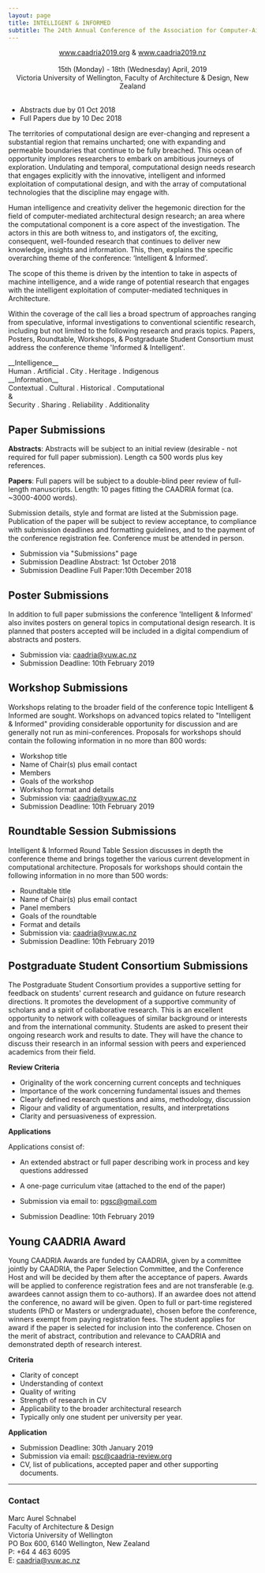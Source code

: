 ```yaml
---
layout: page
title: INTELLIGENT & INFORMED
subtitle: The 24th Annual Conference of the Association for Computer-Aided Architectural Design Research in Asia (CAADRIA 2019)
---
```


<div align="center">
<a href="http://www.caadria2019.org">www.caadria2019.org</a>  &  <a href="http://www.caadria2019.nz">www.caadria2019.nz</a><br />
<br />
15th (Monday) - 18th (Wednesday) April, 2019 <br />
Victoria University of Wellington, Faculty of Architecture & Design, New Zealand <br />
<br />
</div>

* Abstracts due by 01 Oct 2018
* Full Papers due by 10 Dec 2018

The territories of computational design are ever-changing and represent a substantial region that remains uncharted; one with expanding and permeable boundaries that continue to be fully breached.  This ocean of opportunity implores researchers to embark on ambitious journeys of exploration. Undulating and temporal,  computational design needs research that engages explicitly with the innovative, intelligent and informed exploitation of computational design, and with the array of computational technologies that the discipline may engage with.

Human intelligence and creativity deliver the hegemonic direction for the field of computer-mediated architectural design research; an area where the computational component is a core aspect of the investigation. The actors in this are both witness to, and instigators of, the exciting, consequent, well-founded research that continues to deliver new knowledge, insights and information.
This, then, explains the specific overarching theme of the conference: ‘Intelligent & Informed’. 

The scope of this theme is driven by the intention to take in aspects of machine intelligence, and a wide range of potential research that engages with the intelligent exploitation of computer-mediated techniques in Architecture.

Within the coverage of the call lies a broad spectrum of approaches ranging from speculative, informal investigations to conventional scientific research, including but not limited to the following research and praxis topics. Papers, Posters, Roundtable, Workshops, & Postgraduate Student Consortium must address the conference theme 'Informed & Intelligent'.

<div align="centr">
__Intelligence__ <br />
Human   .   Artificial   .   City   .   Heritage   .   Indigenous <br />
__Information__ <br />
Contextual   .   Cultural   .   Historical   .   Computational <br />
& <br />
Security   .  Sharing   .   Reliability   .   Additionality <br />
</div>

## Paper Submissions
__Abstracts__: Abstracts will be subject to an initial review  (desirable - not required for full paper submission). Length ca 500 words plus key references. 

__Papers__: Full papers will be subject to a double-blind peer review of full-length manuscripts. Length: 10 pages fitting the CAADRIA format (ca. ~3000-4000 words).

Submission details, style and format are listed at the Submission page.  Publication of the paper will be subject to review acceptance, to compliance with submission deadlines and formatting guidelines, and to the payment of the conference registration fee. Conference must be attended in person.

* Submission via "Submissions" page
* Submission Deadline Abstract: 1st October 2018
* Submission Deadline Full Paper:10th December 2018

## Poster Submissions
In addition to full paper submissions the conference 'Intelligent & Informed' also invites posters on general topics in computational design research. It is planned that posters accepted will be included in a digital compendium of abstracts and posters.

* Submission via: caadria@vuw.ac.nz
* Submission Deadline: 10th February 2019

## Workshop Submissions
Workshops relating to the broader field of the conference topic Intelligent & Informed are sought. Workshops on advanced topics related to "Intelligent & Informed" providing considerable opportunity for discussion and are generally not run as mini-conferences. Proposals for workshops should contain the following information in no more than 800 words:

* Workshop title
* Name of Chair(s) plus email contact
* Members 
* Goals of the workshop
* Workshop format and details
* Submission via: caadria@vuw.ac.nz
* Submission Deadline: 10th February 2019

## Roundtable Session Submissions
Intelligent & Informed Round Table Session discusses in depth the conference theme and brings together the various current development in computational architecture. Proposals for workshops should contain the following information in no more than 500 words:

* Roundtable title
* Name of Chair(s) plus email contact
* Panel members
* Goals of the roundtable
* Format and details
* Submission via: caadria@vuw.ac.nz
* Submission Deadline: 10th February 2019

## Postgraduate Student Consortium Submissions
The Postgraduate Student Consortium provides a supportive setting for feedback on students' current research and guidance on future research directions. It promotes the development of a supportive community of scholars and a spirit of collaborative research. This is an excellent opportunity to network with colleagues of similar background or interests and from the international community. Students are asked to present their ongoing research work and results to date. They will have the chance to discuss their research in an informal session with peers and experienced academics from their field.

__Review Criteria__

- Originality of the work concerning current concepts and techniques
- Importance of the work concerning fundamental issues and themes
- Clearly defined research questions and aims, methodology, discussion
- Rigour and validity of argumentation, results, and interpretations
- Clarity and persuasiveness of expression.

__Applications__

Applications consist of:
* An extended abstract or full paper describing work in process and key questions addressed
* A one-page curriculum vitae (attached to the end of the paper)

* Submission via email to: pgsc@gmail.com
* Submission Deadline: 10th February 2019

## Young CAADRIA Award
Young CAADRIA Awards are funded by CAADRIA, given by a committee jointly by CAADRIA, the Paper Selection Committee, and the Conference Host and will be decided by them after the acceptance of papers. Awards will be applied to conference registration fees and are not transferable (e.g. awardees cannot assign them to co-authors). If an awardee does not attend the conference, no award will be given. Open to full or part-time registered students (PhD or Masters or undergraduate), chosen before the conference, winners exempt from paying registration fees. The student applies for award if the paper is selected for inclusion into the conference. Chosen on the merit of abstract, contribution and relevance to CAADRIA and demonstrated depth of research interest.

__Criteria__

- Clarity of concept
- Understanding of context
- Quality of writing
- Strength of research in CV
- Applicability to the broader architectural research
- Typically only one student per university per year.

__Application__

* Submission Deadline: 30th January 2019
* Submission via email: psc@caadria-review.org
* CV, list of publications, accepted paper and other supporting documents.

----
### Contact

Marc Aurel Schnabel \
Faculty of Architecture & Design \
Victoria University of Wellington \
PO Box 600, 6140 Wellington, New Zealand \
P: +64 4 463 6095 \
E: caadria@vuw.ac.nz
